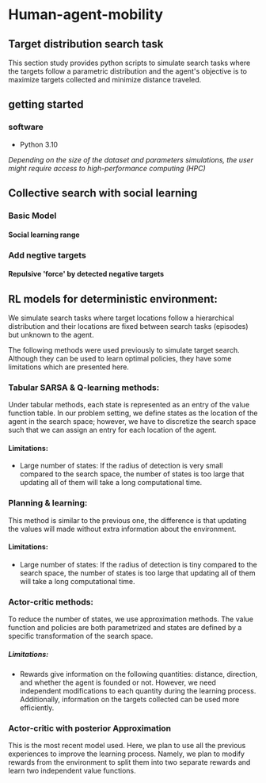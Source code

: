 # Human-agent-mobility 



## Target distribution search task

This section study provides python scripts to simulate search tasks where the targets follow a parametric distribution and the agent's objective is to maximize targets collected and minimize distance traveled. 

## getting started

### software 

+ Python 3.10

*Depending on the size of the dataset and parameters simulations, the user might require access to high-performance computing (HPC)*

## Collective search with social learning
### Basic Model
#### Social learning range
### Add negtive targets
#### Repulsive 'force' by detected negative targets

## RL models for deterministic environment:

We simulate search tasks where target locations follow a hierarchical distribution and their locations are fixed between search tasks (episodes) but unknown to the agent. 

The following methods were used previously to simulate target search. Although they can be used to learn optimal policies, they have some limitations which are presented here.

### Tabular SARSA & Q-learning methods:

Under tabular methods, each state is represented as an entry of the value function table. In our problem setting, we define states as the location of the agent in the search space; however, we have to discretize the search space such that we can assign an entry for each location of the agent. 

#### Limitations:

+ Large number of states: If the radius of detection is very small compared to the search space, the number of states is too large that updating all of them will take a long computational time.

  
### Planning & learning:

This method is similar to the previous one, the difference is that updating the values will made without extra information about the environment. 

#### Limitations:

+ Large number of states: If the radius of detection is tiny compared to the search space, the number of states is too large that updating all of them will take a long computational time.


### Actor-critic methods:

To reduce the number of states, we use approximation methods. The value function and policies are both parametrized and states are defined by a specific transformation of the search space. 
 
##### Limitations:

+ Rewards give information on the following quantities: distance, direction, and whether the agent is founded or not. However, we need independent modifications to each quantity during the learning process. Additionally, information on the targets collected can be used more efficiently.


 ### Actor-critic with posterior Approximation

 This is the most recent model used. Here, we plan to use all the previous experiences to improve the learning process. Namely, we plan to modify rewards from the environment to split them into two separate rewards and learn two independent value functions. 



